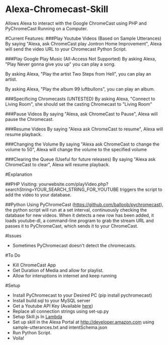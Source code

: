 # Alexa-Chromecast-Skill
Allows Alexa to interact with the Google ChromeCast using PHP and PyChromeCast Running on a Computer.

#Current Features:
###Play Youtube Videos (Based on Sample Utterances)
By saying "Alexa, ask ChromeCast play Jontron Home Improvement", Alexa will send the video URL to your Chromecast Python Script.

###Play Google Play Music (All-Access Not Supported)
By asking Alexa, "Play Never gonna give you up" you can play a song.

By asking Alexa, "Play the artist Two Steps from Hell", you can play an artist.

By asking Alexa, "Play the album 99 luftbullons", you can play an album.

###Specificing Chromecasts (UNTESTED)
By asking Alexa, "Connect to Living Room", she should set the casting Chromecast to "Living Room"

###Pause Videos
By saying "Alexa, ask ChromeCast to Pause", Alexa will pause the Chromecast.

###Resume Videos
By saying "Alexa ask ChromeCast to resume", Alexa will resume playback.

###Changing the Volume
By saying "Alexa ask ChromeCast to change the volume to 50", Alexa will change the volume to the specified volume

###Clearing the Queue (Useful for future releases)
By saying "Alexa ask ChromeCast to clear", Alexa will resume playback.

#Explanation

##PHP
  Visiting: yourwebsite.com/playVideo.php?searchString=YOUR_SEARCH_STRING_FOR_YOUTUBE triggers the script to add the video to your database.

##Python
  Using PyChromeCast (https://github.com/balloob/pychromecast), the python script will run at a set interval, continuously checking the database for new videos. When it detects a new row has been added, it loads youtube-dl, a command-line program to grab the stream URL and passes it to PyChromeCast, which sends it to your ChromeCast.

#Issues
  - Sometimes PyChromecast doesn't detect the chromecasts.

#To Do
  - Kill ChromeCast App
  - Get Duration of Media and allow for playlist.
  - Allow for interuptions in internet and keep running

#Setup
  - Install PyChromecast to your Desired PC (pip install pychromecast)
  - Install build.sql to your MySQL server
  - Get a Youtube API Key (Available [here](https://console.developers.google.com))
  - Replace all connection strings using set-up.py
  - Setup Skill.js In [Lambda](http://aws.amazon.com/)
  - Set up skill in the Alexa Portal at http://developer.amazon.com using sample-utterances.txt and intentSchema.json
  - Run Python Script.
  - Voila!

